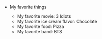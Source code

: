 * My favorite things

   * My favorite movie: 3 Idiots
   * My favorite ice cream flavor: Chocolate
   * My favorite food: Pizza
   * My favorite band: BTS
  
